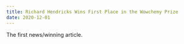 ```yaml
---
title: Richard Hendricks Wins First Place in the Wowchemy Prize
date: 2020-12-01
---
```

The first news/winning article.